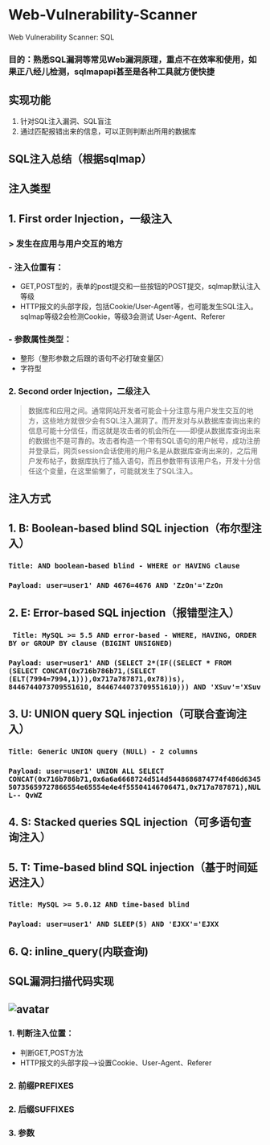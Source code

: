 # Web-Vulnerability-Scanner
Web Vulnerability Scanner: SQL
### 目的：熟悉SQL漏洞等常见Web漏洞原理，重点不在效率和使用，如果正八经儿检测，sqlmapapi甚至是各种工具就方便快捷
## 实现功能
1. 针对SQL注入漏洞、SQL盲注
2. 通过匹配报错出来的信息，可以正则判断出所用的数据库

## SQL注入总结（根据sqlmap）
## 注入类型
## 1. First order Injection，一级注入
### > 发生在应用与用户交互的地方
### - 注入位置有：
  - GET,POST型的，表单的post提交和一些按钮的POST提交，sqlmap默认注入等级
  - HTTP报文的头部字段，包括Cookie/User-Agent等，也可能发生SQL注入。sqlmap等级2会检测Cookie，等级3会测试 User-Agent、Referer
### - 参数属性类型：
  - 整形（整形参数之后跟的语句不必打破变量区）
  - 字符型
### 2. Second order Injection，二级注入
> 数据库和应用之间。通常网站开发者可能会十分注意与用户发生交互的地方，这些地方就很少会有SQL注入漏洞了。而开发对与从数据库查询出来的信息可能十分信任，而这就是攻击者的机会所在——即便从数据库查询出来的数据也不是可靠的。攻击者构造一个带有SQL语句的用户帐号，成功注册并登录后，网页session会话使用的用户名是从数据库查询出来的，之后用户发布帖子，数据库执行了插入语句，而且参数带有该用户名，开发十分信任这个变量，在这里偷懒了，可能就发生了SQL注入。

## 注入方式
## 1. B: Boolean-based blind SQL injection（布尔型注入）<br>
### `Title: AND boolean-based blind - WHERE or HAVING clause`<br>
### `Payload: user=user1' AND 4676=4676 AND 'ZzOn'='ZzOn`
## 2. E: Error-based SQL injection（报错型注入）<br>
###  ` Title: MySQL >= 5.5 AND error-based - WHERE, HAVING, ORDER BY or GROUP BY clause (BIGINT UNSIGNED)`<br>
###  `Payload: user=user1' AND (SELECT 2*(IF((SELECT * FROM (SELECT CONCAT(0x716b786b71,(SELECT (ELT(7994=7994,1))),0x717a787871,0x78))s), 8446744073709551610, 8446744073709551610))) AND 'XSuv'='XSuv`
## 3. U: UNION query SQL injection（可联合查询注入）<br>
###  `Title: Generic UNION query (NULL) - 2 columns`<br>
###  `Payload: user=user1' UNION ALL SELECT CONCAT(0x716b786b71,0x6a6a6668724d514d5448686874774f486d634550735659727866554e65554e4e4f55504146706471,0x717a787871),NULL-- QvWZ`
## 4. S: Stacked queries SQL injection（可多语句查询注入）
## 5. T: Time-based blind SQL injection（基于时间延迟注入）<br>
###  `Title: MySQL >= 5.0.12 AND time-based blind`<br>
###  `Payload: user=user1' AND SLEEP(5) AND 'EJXX'='EJXX`
## 6. Q: inline_query(内联查询)

    
## SQL漏洞扫描代码实现
## ![avatar](http://drops.xmd5.com/full/633282f29a309bdd23eed56248fc943a6f97aaa5.jpg)
### 1. 判断注入位置：
  - 判断GET,POST方法
  - HTTP报文的头部字段——>设置Cookie、User-Agent、Referer
### 2. 前缀PREFIXES
### 2. 后缀SUFFIXES
### 3. 参数 
